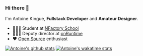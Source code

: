 ### Hi there 👋

I'm Antoine Kingue, **Fullstack Developer** and **Amateur Designer**.

- 👨🏾‍🎓 Student at [NFactory School](https://nfactory.school)
- 👨🏾‍💼 Deputy director at [onRuntime](https://onruntime.com)
- ❤️ [Open Source](https://github.com/AntoineKM) enthusiast

[![Antoine's github stats](https://github-readme-stats.vercel.app/api?username=antoinekm&show_icons=true&title_color=ff6b81&icon_color=64748b&bg_color=0d1117&text_color=ff4757&hide_border=true&hide=stars&cache_seconds=7200)](https://github.com/AntoineKM)
[![Antoine's wakatime stats](https://github-readme-stats.vercel.app/api/wakatime?username=antoinekm&layout=compact&title_color=ff6b81&bg_color=0d1117&text_color=ff4757&hide_border=true&hide_title=true)](https://wakatime.com/@antoinekm)
<!--
**AntoineKM/antoinekm** is a ✨ _special_ ✨ repository because its `README.md` (this file) appears on your GitHub profile.

Here are some ideas to get you started:

- 🔭 I’m currently working on ...
- 🌱 I’m currently learning ...
- 👯 I’m looking to collaborate on ...
- 🤔 I’m looking for help with ...
- 💬 Ask me about ...
- 📫 How to reach me: ...
- 😄 Pronouns: ...
- ⚡ Fun fact: ...
-->
